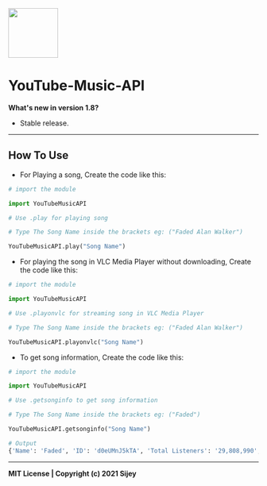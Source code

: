 <img src="https://is3-ssl.mzstatic.com/image/thumb/Purple115/v4/f6/ec/80/f6ec8014-2dcc-abd1-f3ac-d6fbebd2326c/AppIcon-0-0-1x_U007emarketing-0-0-0-7-0-0-sRGB-0-0-0-GLES2_U002c0-512MB-85-220-0-0.png/230x0w.webp" width="100px">

# YouTube-Music-API

**What's new  in version 1.8?**

- Stable release.

<hr>

## How To Use

- For Playing a song, Create the code like this:

```python
# import the module

import YouTubeMusicAPI

# Use .play for playing song

# Type The Song Name inside the brackets eg: ("Faded Alan Walker")

YouTubeMusicAPI.play("Song Name")
```
- For playing the song in VLC Media Player without downloading, Create the code like this:
```python
# import the module

import YouTubeMusicAPI

# Use .playonvlc for streaming song in VLC Media Player

# Type The Song Name inside the brackets eg: ("Faded Alan Walker")

YouTubeMusicAPI.playonvlc("Song Name")
```
- To get song information, Create the code like this:
```python
# import the module

import YouTubeMusicAPI

# Use .getsonginfo to get song information

# Type The Song Name inside the brackets eg: ("Faded")

YouTubeMusicAPI.getsonginfo("Song Name")

# Output
{'Name': 'Faded', 'ID': 'd0eUMnJ5kTA', 'Total Listeners': '29,808,990', 'Duration': '3:33', 'Artist': 'Alan Walker', 'URL': 'https://music.youtube.com/watch?v=d0eUMnJ5kTA', 'Album Art': 'https://i.ytimg.com/vi/d0eUMnJ5kTA/hq720.jpg'}
```

<hr>

**MIT License | Copyright (c) 2021 Sijey**
